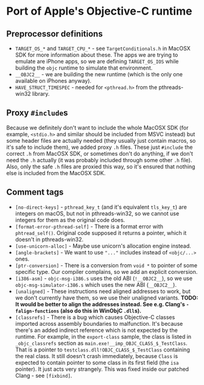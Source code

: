 # Port of Apple's Objective-C runtime

## Preprocessor definitions

- `TARGET_OS_*` and `TARGET_CPU_*` - see `TargetConditionals.h` in MacOSX SDK
  for more information about these. The apps we are trying to emulate are iPhone
  apps, so we are defining `TARGET_OS_IOS` while building the `objc` runtime to
  simulate that environment.
- `__OBJC2__` - we are building the new runtime (which is the only one available
  on iPhones anyway).
- `HAVE_STRUCT_TIMESPEC` - needed for `<pthread.h>` from the pthreads-win32
  library.

## Proxy `#include`s

Because we definitely don't want to include the whole MacOSX SDK (for example,
`<stdio.h>` and similar should be included from MSVC instead) but some header
files are actually needed (they usually just contain macros, so it's safe to
include them), we added proxy `.h` files. These just `#include` the correct `.h`
from MacOSX SDK, or sometimes don't do anything, if we don't need the `.h`
actually (it was probably included through some other `.h` file). Also, only the
safe `.h` files are proxied this way, so it's ensured that nothing else is
included from the MacOSX SDK.

## Comment tags

- `[no-direct-keys]` - `pthread_key_t` (and it's equivalent `tls_key_t`) are
  integers on macOS, but not in pthreads-win32, so we cannot use integers for
  them as the original code does.
- `[format-error-pthread-self]` - There is a format error with `phtread_self()`.
  Original code supposed it returns a pointer, which it doesn't in
  pthreads-win32.
- `[use-unicorn-alloc]` - Maybe use unicorn's allocation engine instead.
- `[angle-brackets]` - We want to use `"..."` includes instead of `<objc/...>`
  ones.
- `[ptr-conversion]` - There is a conversion from `void *` to pointer of some
  specific type. Our compiler complains, so we add an explicit conversion.
- `[i386-asm]` - `objc-msg-i386.s` uses the old ABI (`!__OBJC2__`), so we use
  `objc-msg-simulator-i386.s` which uses the new ABI (`__OBJC2__`).
- `[unaligned]` - These instructions need aligned addresses to work, but we
  don't currently have them, so we use their unaligned variants.
  **TODO: It would be better to align the addresses instead. See e.g. Clang's
  `-falign-functions` (also do this in WinObjC `.dll`s).**
- `[classrefs]` - There is a bug which causes Objective-C classes imported
  across assembly boundaries to malfunction. It's because there's an added
  indirect reference which is not expected by the runtime. For example, in the
  `export-class` sample, the class is listed in `_objc_classrefs` section as
  `main.exe!__imp_OBJC_CLASS_$_TestClass`. That is a pointer to
  `testclass.dll!OBJC_CLASS_$_TestClass` containing the real class. It still
  doesn't crash immediately, because `Class` is expected to contain pointer to
  some class in its first field (the `isa` pointer). It just acts very
  strangely. This was fixed inside our patched Clang - see `[fixbind]`.
